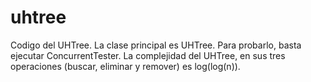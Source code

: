 uhtree
======

Codigo del UHTree. La clase principal es UHTree. Para probarlo, basta ejecutar ConcurrentTester. La complejidad del UHTree, en sus tres operaciones (buscar, eliminar y remover) es log(log(n)).